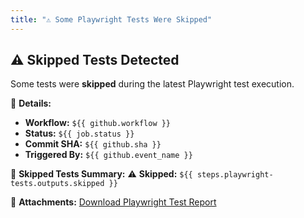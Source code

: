 ```yaml
---
title: "⚠️ Some Playwright Tests Were Skipped"
---
```

## ⚠️ Skipped Tests Detected

Some tests were **skipped** during the latest Playwright test execution.

📌 **Details:**
- **Workflow:** `${{ github.workflow }}`
- **Status:** `${{ job.status }}`
- **Commit SHA:** `${{ github.sha }}`
- **Triggered By:** `${{ github.event_name }}`

📝 **Skipped Tests Summary:**
⚠️ **Skipped:** `${{ steps.playwright-tests.outputs.skipped }}`

📎 **Attachments:**
[Download Playwright Test Report](../../actions/artifacts)
